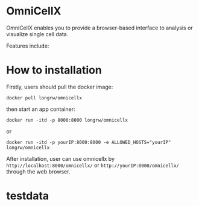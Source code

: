 # OmniCellX
OmniCellX enables you to provide a browser-based interface to analysis or visualize single cell data.

Features include:

# How to installation
Firstly, users should pull the docker image:
```
docker pull longrw/omnicellx
```
then start an app container:
```
docker run -itd -p 8000:8000 longrw/omnicellx
```
or
```
docker run -itd -p yourIP:8000:8000 -e ALLOWED_HOSTS="yourIP" longrw/omnicellx
```
After installation, user can use omnicellx by `http://localhost:8000/omnicellx/` or `http://yourIP:8000/omnicellx/` through the web browser.

# testdata
